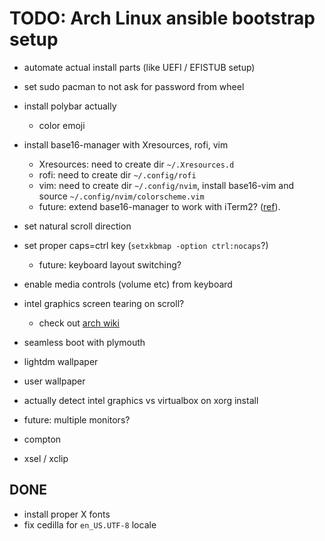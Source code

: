 # TODO: Arch Linux ansible bootstrap setup

- automate actual install parts (like UEFI / EFISTUB setup)

- set sudo pacman to not ask for password from wheel
- install polybar actually
	- color emoji
- install base16-manager with Xresources, rofi, vim
	- Xresources: need to create dir `~/.Xresources.d`
	- rofi: need to create dir `~/.config/rofi`
	- vim: need to create dir `~/.config/nvim`, install base16-vim and source `~/.config/nvim/colorscheme.vim`
	- future: extend base16-manager to work with iTerm2? ([ref](https://coderwall.com/p/s-2_nw/change-iterm2-color-profile-from-the-cli)).
- set natural scroll direction
- set proper caps=ctrl key (`setxkbmap -option ctrl:nocaps`?)
	- future: keyboard layout switching?
- enable media controls (volume etc) from keyboard
- intel graphics screen tearing on scroll?
	- check out [arch wiki](https://wiki.archlinux.org/index.php/intel_graphics#Tearing)
- seamless boot with plymouth
- lightdm wallpaper
- user wallpaper
- actually detect intel graphics vs virtualbox on xorg install
- future: multiple monitors?
- compton
- xsel / xclip

## DONE
- install proper X fonts
- fix cedilla for `en_US.UTF-8` locale

